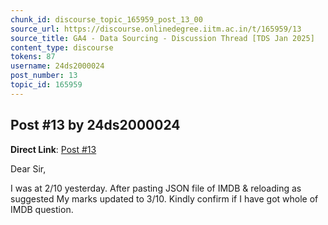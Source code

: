 ```yaml
---
chunk_id: discourse_topic_165959_post_13_00
source_url: https://discourse.onlinedegree.iitm.ac.in/t/165959/13
source_title: GA4 - Data Sourcing - Discussion Thread [TDS Jan 2025]
content_type: discourse
tokens: 87
username: 24ds2000024
post_number: 13
topic_id: 165959
---
```


## Post #13 by 24ds2000024

**Direct Link**: [Post #13](https://discourse.onlinedegree.iitm.ac.in/t/165959/13)

Dear Sir,

I was at 2/10 yesterday. After pasting JSON file of IMDB &amp; reloading as suggested My marks updated to 3/10. Kindly confirm if I have got whole of IMDB question.

